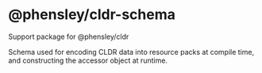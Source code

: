 # @phensley/cldr-schema

Support package for @phensley/cldr

Schema used for encoding CLDR data into resource packs at compile time, and constructing the accessor object at runtime.
